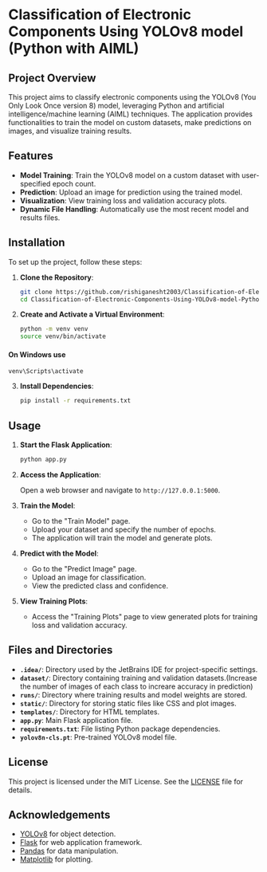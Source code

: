 # Classification of Electronic Components Using YOLOv8 model (Python with AIML)

## Project Overview

This project aims to classify electronic components using the YOLOv8 (You Only Look Once version 8) model, leveraging Python and artificial intelligence/machine learning (AIML) techniques. The application provides functionalities to train the model on custom datasets, make predictions on images, and visualize training results.

## Features

- **Model Training**: Train the YOLOv8 model on a custom dataset with user-specified epoch count.
- **Prediction**: Upload an image for prediction using the trained model.
- **Visualization**: View training loss and validation accuracy plots.
- **Dynamic File Handling**: Automatically use the most recent model and results files.

## Installation

To set up the project, follow these steps:

1. **Clone the Repository**:

    ```bash
    git clone https://github.com/rishiganesht2003/Classification-of-Electronic-Components-Using-YOLOv8-model-Python-with-AIML-.git
    cd Classification-of-Electronic-Components-Using-YOLOv8-model-Python-with-AIML
    ```

2. **Create and Activate a Virtual Environment**:

    ```bash
    python -m venv venv
    source venv/bin/activate  

#### On Windows use 
    
    venv\Scripts\activate


3. **Install Dependencies**:

    ```bash
    pip install -r requirements.txt
    ```

## Usage

1. **Start the Flask Application**:

    ```bash
    python app.py
    ```

2. **Access the Application**:

    Open a web browser and navigate to `http://127.0.0.1:5000`.

3. **Train the Model**:

    - Go to the "Train Model" page.
    - Upload your dataset and specify the number of epochs.
    - The application will train the model and generate plots.

4. **Predict with the Model**:

    - Go to the "Predict Image" page.
    - Upload an image for classification.
    - View the predicted class and confidence.

5. **View Training Plots**:

    - Access the "Training Plots" page to view generated plots for training loss and validation accuracy.

## Files and Directories

- **`.idea/`**: Directory used by the JetBrains IDE for project-specific settings.
- **`dataset/`**: Directory containing training and validation datasets.(Increase the number of images of each class to increare accuracy in prediction)
- **`runs/`**: Directory where training results and model weights are stored.
- **`static/`**: Directory for storing static files like CSS and plot images.
- **`templates/`**: Directory for HTML templates.
- **`app.py`**: Main Flask application file.
- **`requirements.txt`**: File listing Python package dependencies.
- **`yolov8n-cls.pt`**: Pre-trained YOLOv8 model file.

## License

This project is licensed under the MIT License. See the [LICENSE](LICENSE) file for details.

## Acknowledgements

- [YOLOv8](https://github.com/ultralytics/yolov5) for object detection.
- [Flask](https://flask.palletsprojects.com/) for web application framework.
- [Pandas](https://pandas.pydata.org/) for data manipulation.
- [Matplotlib](https://matplotlib.org/) for plotting.


